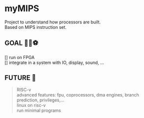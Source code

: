 # myMIPS

Project to understand how processors are built.  
Based on MIPS instruction set.

## GOAL 👟💨⚽

[] run on FPGA  
[] integrate in a system with IO, display, sound, ...  

## FUTURE 🔮

> RISC-v  
> advanced features: fpu, coprocessors, dma engines, branch prediction, privileges,...  
> linux on risc-v  
> run minimal programs  
